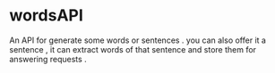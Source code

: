 # wordsAPI
An API for generate some words or sentences . you can also offer it a sentence , it can extract words of that sentence and store them for answering requests .
